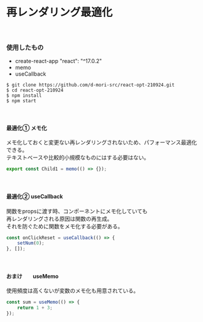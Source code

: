# 再レンダリング最適化
　
### 使用したもの
- create-react-app "react": "^17.0.2"
- memo
- useCallback
 
```
$ git clone https://github.com/d-mori-src/react-opt-210924.git
$ cd react-opt-210924
$ npm install
$ npm start
```
　
#### 最適化① メモ化
メモ化しておくと変更ない再レンダリングされないため、パフォーマンス最適化できる。<br>
テキストベースや比較的小規模なものにはする必要はない。
　
```jsx
export const Child1 = memo(() => {});
```
　
#### 最適化② useCallback
関数をpropsに渡す時、コンポーネントにメモ化していても<br>
再レンダリングされる原因は関数の再生成。<br>
それを防ぐために関数をメモ化する必要がある。

```jsx
const onClickReset = useCallback(() => {
    setNum(0);
}, []);
```
　
#### おまけ　　useMemo
使用頻度は高くないが変数のメモ化も用意されている。
　
```jsx
const sum = useMemo(() => {
    return 1 + 3;
});
```